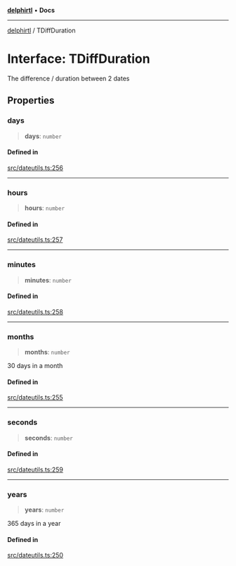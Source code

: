 [**delphirtl**](../README.md) • **Docs**

***

[delphirtl](../globals.md) / TDiffDuration

# Interface: TDiffDuration

The difference / duration between 2 dates

## Properties

### days

> **days**: `number`

#### Defined in

[src/dateutils.ts:256](https://github.com/chuacw/delphirtl/blob/4a4c64bce92db2a5d78ca568ba3371d801319bd9/src/dateutils.ts#L256)

***

### hours

> **hours**: `number`

#### Defined in

[src/dateutils.ts:257](https://github.com/chuacw/delphirtl/blob/4a4c64bce92db2a5d78ca568ba3371d801319bd9/src/dateutils.ts#L257)

***

### minutes

> **minutes**: `number`

#### Defined in

[src/dateutils.ts:258](https://github.com/chuacw/delphirtl/blob/4a4c64bce92db2a5d78ca568ba3371d801319bd9/src/dateutils.ts#L258)

***

### months

> **months**: `number`

30 days in a month

#### Defined in

[src/dateutils.ts:255](https://github.com/chuacw/delphirtl/blob/4a4c64bce92db2a5d78ca568ba3371d801319bd9/src/dateutils.ts#L255)

***

### seconds

> **seconds**: `number`

#### Defined in

[src/dateutils.ts:259](https://github.com/chuacw/delphirtl/blob/4a4c64bce92db2a5d78ca568ba3371d801319bd9/src/dateutils.ts#L259)

***

### years

> **years**: `number`

365 days in a year

#### Defined in

[src/dateutils.ts:250](https://github.com/chuacw/delphirtl/blob/4a4c64bce92db2a5d78ca568ba3371d801319bd9/src/dateutils.ts#L250)
